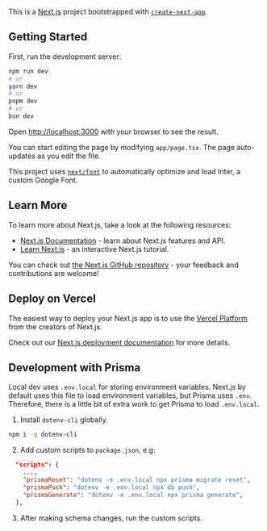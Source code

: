 This is a [Next.js](https://nextjs.org/) project bootstrapped with [`create-next-app`](https://github.com/vercel/next.js/tree/canary/packages/create-next-app).

## Getting Started

First, run the development server:

```bash
npm run dev
# or
yarn dev
# or
pnpm dev
# or
bun dev
```

Open [http://localhost:3000](http://localhost:3000) with your browser to see the result.

You can start editing the page by modifying `app/page.tsx`. The page auto-updates as you edit the file.

This project uses [`next/font`](https://nextjs.org/docs/basic-features/font-optimization) to automatically optimize and load Inter, a custom Google Font.

## Learn More

To learn more about Next.js, take a look at the following resources:

- [Next.js Documentation](https://nextjs.org/docs) - learn about Next.js features and API.
- [Learn Next.js](https://nextjs.org/learn) - an interactive Next.js tutorial.

You can check out [the Next.js GitHub repository](https://github.com/vercel/next.js/) - your feedback and contributions are welcome!

## Deploy on Vercel

The easiest way to deploy your Next.js app is to use the [Vercel Platform](https://vercel.com/new?utm_medium=default-template&filter=next.js&utm_source=create-next-app&utm_campaign=create-next-app-readme) from the creators of Next.js.

Check out our [Next.js deployment documentation](https://nextjs.org/docs/deployment) for more details.

## Development with Prisma

Local dev uses `.env.local` for storing environment variables. Next.js by default uses this file to load environment variables, but Prisma uses `.env`. Therefore, there is a little bit of extra work to get Prisma to load `.env.local`.

1. Install `dotenv-cli` globally.

```sh
npm i -g dotenv-cli
```

2. Add custom scripts to `package.json`, e.g:

```json
  "scripts": {
    ...,
    "prismaReset": "dotenv -e .env.local npx prisma migrate reset",
    "prismaPush": "dotenv -e .env.local npx db push",
    "prismaGenerate": "dotenv -e .env.local npx prisma generate",
  },
```

3. After making schema changes, run the custom scripts.
